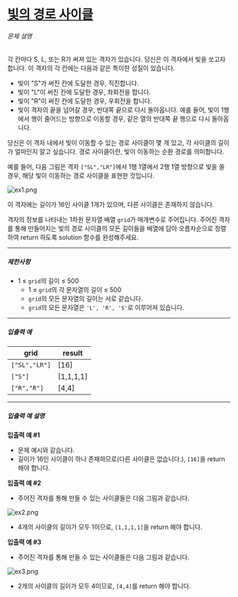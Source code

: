 # [빛의 경로 사이클](https://school.programmers.co.kr/learn/courses/30/lessons/86052)


###### 문제 설명


각 칸마다 S, L, 또는 R가 써져 있는 격자가 있습니다. 당신은 이 격자에서 빛을 쏘고자 합니다. 이 격자의 각 칸에는 다음과 같은 특이한 성질이 있습니다.


* 빛이 "S"가 써진 칸에 도달한 경우, 직진합니다.
* 빛이 "L"이 써진 칸에 도달한 경우, 좌회전을 합니다.
* 빛이 "R"이 써진 칸에 도달한 경우, 우회전을 합니다.
* 빛이 격자의 끝을 넘어갈 경우, 반대쪽 끝으로 다시 돌아옵니다. 예를 들어, 빛이 1행에서 행이 줄어드는 방향으로 이동할 경우, 같은 열의 반대쪽 끝 행으로 다시 돌아옵니다.


당신은 이 격자 내에서 빛이 이동할 수 있는 경로 사이클이 몇 개 있고, 각 사이클의 길이가 얼마인지 알고 싶습니다. 경로 사이클이란, 빛이 이동하는 순환 경로를 의미합니다.


예를 들어, 다음 그림은 격자 `["SL","LR"]`에서 1행 1열에서 2행 1열 방향으로 빛을 쏠 경우, 해당 빛이 이동하는 경로 사이클을 표현한 것입니다.


![ex1.png](https://grepp-programmers.s3.ap-northeast-2.amazonaws.com/files/production/f3c02c50-f82e-45d0-b633-ad3ecadba316/ex1.png)


이 격자에는 길이가 16인 사이클 1개가 있으며, 다른 사이클은 존재하지 않습니다.


격자의 정보를 나타내는 1차원 문자열 배열 `grid`가 매개변수로 주어집니다. 주어진 격자를 통해 만들어지는 빛의 경로 사이클의 모든 길이들을 배열에 담아 오름차순으로 정렬하여 return 하도록 solution 함수를 완성해주세요.




---


##### 제한사항


* 1 ≤ `grid`의 길이 ≤ 500
	+ 1 ≤ `grid`의 각 문자열의 길이 ≤ 500
	+ `grid`의 모든 문자열의 길이는 서로 같습니다.
	+ `grid`의 모든 문자열은 `'L', 'R', 'S'`로 이루어져 있습니다.




---


##### 입출력 예




| grid | result |
| --- | --- |
| `["SL","LR"]` | \[16] |
| `["S"]` | \[1,1,1,1] |
| `["R","R"]` | \[4,4] |




---


##### 입출력 예 설명


**입출력 예 \#1**


* 문제 예시와 같습니다.
* 길이가 16인 사이클이 하나 존재하므로(다른 사이클은 없습니다.), `[16]`을 return 해야 합니다.


**입출력 예 \#2**


* 주어진 격자를 통해 만들 수 있는 사이클들은 다음 그림과 같습니다.


![ex2.png](https://grepp-programmers.s3.ap-northeast-2.amazonaws.com/files/production/88a2717d-14ab-4297-af06-00baab718080/ex2.png)


* 4개의 사이클의 길이가 모두 1이므로, `[1,1,1,1]`을 return 해야 합니다.


**입출력 예 \#3**


* 주어진 격자를 통해 만들 수 있는 사이클들은 다음 그림과 같습니다.


![ex3.png](https://grepp-programmers.s3.ap-northeast-2.amazonaws.com/files/production/076dbe07-2b33-414e-b6db-1e73ae2055f3/ex3.png)


* 2개의 사이클의 길이가 모두 4이므로, `[4,4]`를 return 해야 합니다.



